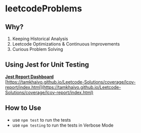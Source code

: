 # leetcodeProblems

## Why?

1. Keeping Historical Analysis
2. Leetcode Optimizations & Continuous Improvements
3. Curious Problem Solving

## Using Jest for Unit Testing

[**Jest Report Dashboard**](https://tamkhaivo.github.io/Leetcode-Solutions/)<br />
[https://tamkhaivo.github.io/Leetcode-Solutions/coverage/lcov-report/index.html](https://tamkhaivo.github.io/Leetcode-Solutions/coverage/lcov-report/index.html)

## How to Use

- use `npm test` to run the tests
- use `npm testing` to run the tests in Verbose Mode
